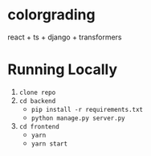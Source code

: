 # colorgrading

react + ts + django + transformers

# Running Locally

1. `clone repo`
2. `cd backend`
    - `pip install -r requirements.txt`
    - `python manage.py server.py`
3. `cd frontend`
    - `yarn`
    - `yarn start`
